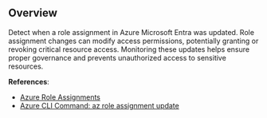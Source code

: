 ## Overview

Detect when a role assignment in Azure Microsoft Entra was updated. Role assignment changes can modify access permissions, potentially granting or revoking critical resource access. Monitoring these updates helps ensure proper governance and prevents unauthorized access to sensitive resources.

**References**:
- [Azure Role Assignments](https://learn.microsoft.com/en-us/azure/role-based-access-control/role-assignments-portal)
- [Azure CLI Command: az role assignment update](https://learn.microsoft.com/en-us/cli/azure/role/assignment?view=azure-cli-latest#az-role-assignment-update)
